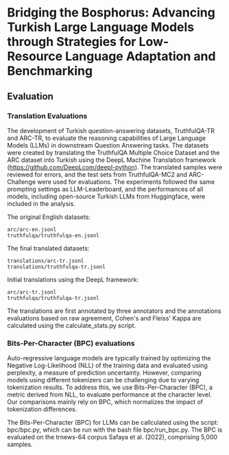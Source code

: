 # Bridging the Bosphorus: Advancing Turkish Large Language Models through Strategies for Low-Resource Language Adaptation and Benchmarking

## Evaluation

### Translation Evaluations

The development of Turkish question-answering datasets, TruthfulQA-TR and ARC-TR, to evaluate the reasoning capabilities of Large Language Models (LLMs) in downstream Question Answering tasks. The datasets were created by translating the TruthfulQA Multiple Choice Dataset and the ARC dataset into Turkish using the DeepL Machine Translation framework (https://github.com/DeepLcom/deepl-python). The translated samples were reviewed for errors, and the test sets from TruthfulQA-MC2 and ARC-Challenge were used for evaluations. The experiments followed the same prompting settings as LLM-Leaderboard, and the performances of all models, including open-source Turkish LLMs from Huggingface, were included in the analysis.

The original English datasets:

    arc/arc-en.jsonl
    truthfulqa/truthfulqa-en.jsonl

The final translated datasets:

    translations/arc-tr.jsonl
    translations/truthfulqa-tr.jsonl
    
Initial translations using the DeepL framework:

    arc/arc-tr.jsonl
    truthfulqa/truthfulqa-tr.jsonl

The translations are first annotated by three annotators and the annotations evaluations based on raw agreement, Cohen's and Fleiss' Kappa are calculated using the calculate_stats.py script. 

### Bits-Per-Character (BPC) evaluations

Auto-regressive language models are typically trained by optimizing the Negative Log-Likelihood (NLL) of the training data and evaluated using perplexity, a measure of prediction uncertainty. However, comparing models using different tokenizers can be challenging due to varying tokenization results. To address this, we use Bits-Per-Character (BPC), a metric derived from NLL, to evaluate performance at the character level. Our comparisons mainly rely on BPC, which normalizes the impact of tokenization differences. 

The Bits-Per-Character (BPC) for LLMs can be callculated using the script: bpc/bpc.py, which can be run with the bash file bpc/run_bpc.py. The BPC is evaluated on the trnews-64 corpus Safaya et al. (2022), comprising 5,000 samples.


